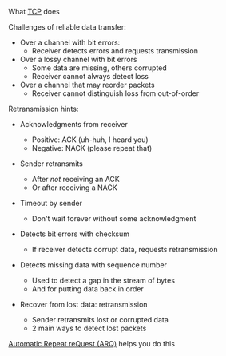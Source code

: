
What [TCP](OSI%20layers/Transport%20layer/TCP/TCP.md) does

Challenges of reliable data transfer:
- Over a channel with bit errors:
	- Receiver detects errors and requests transmission
- Over a lossy channel with bit errors
	- Some data are missing, others corrupted
	- Receiver cannot always detect loss
- Over a channel that may reorder packets
	- Receiver cannot distinguish loss from out-of-order

Retransmission hints:
- Acknowledgments from receiver
	- Positive: ACK (uh-huh, I heard you)
	- Negative: NACK (please repeat that)
- Sender retransmits
	- After *not* receiving an ACK
	- Or after receiving a NACK
- Timeout by sender
	- Don't wait forever without some acknowledgment

- Detects bit errors with checksum
	- If receiver detects corrupt data, requests retransmission
- Detects missing data with sequence number
	- Used to detect a gap in the stream of bytes
	- And for putting data back in order
- Recover from lost data: retransmission
	- Sender retransmits lost or corrupted data
	- 2 main ways to detect lost packets

[Automatic Repeat reQuest (ARQ)](ARQ/ARQ.md) helps you do this
